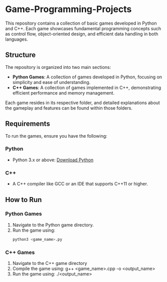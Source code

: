 # Game-Programming-Projects

This repository contains a collection of basic games developed in Python and C++. Each game showcases fundamental programming concepts such as control flow, object-oriented design, and efficient data handling in both languages.

## Structure
The repository is organized into two main sections:
- **Python Games**: A collection of games developed in Python, focusing on simplicity and ease of understanding.
- **C++ Games**: A collection of games implemented in C++, demonstrating efficient performance and memory management.

Each game resides in its respective folder, and detailed explanations about the gameplay and features can be found within those folders.

## Requirements
To run the games, ensure you have the following:

### Python
- Python 3.x or above: [Download Python](https://www.python.org/downloads/)

### C++
- A C++ compiler like GCC or an IDE that supports C++11 or higher.

## How to Run

### Python Games
1. Navigate to the Python game directory.
2. Run the game using:
   ```bash
   python3 <game_name>.py

### C++ Games
1. Navigate to the C++ game directory
2. Compile the game using:
   g++ <game_name>.cpp -o <output_name>
3. Run the game using:
    ./<output_name>
